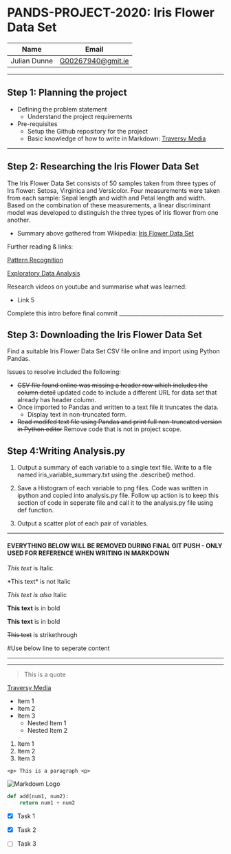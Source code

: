 # PANDS-PROJECT-2020: Iris Flower Data Set

|Name           |Email         |
|---------------|--------------|
|Julian Dunne   |G00267940@gmit.ie   
______________________________________

## Step 1: Planning the project
* Defining the problem statement
    *  Understand the project requirements
* Pre-requisites
    * Setup the Github repository for the project
    * Basic knowledge of how to write in Markdown: [Traversy Media](https://www.youtube.com/watch?v=HUBNt18RFbo "Markdown Crash Course")
______________________________________

## Step 2: Researching the Iris Flower Data Set

<p>The Iris Flower Data Set consists of 50 samples taken from three types of Irs flower: Setosa, Virginica and Versicolor. Four measurements were taken from each sample: Sepal length and width and Petal length and width. Based on the combination of these measurements, a linear discriminant model was developed to distinguish the three types of Iris flower from one another.<p>

* Summary above gathered from Wikipedia:
[Iris Flower Data Set](https://en.wikipedia.org/wiki/Iris_flower_data_set)

<p>Further reading & links:<p>

[Pattern Recognition](https://www.theseus.fi/bitstream/handle/10024/64785/yang_yu.pdf?sequence=1)

[Exploratory Data Analysis](https://medium.com/analytics-vidhya/exploratory-data-analysis-iris-flower-dataset-a21c368a1f4)


Research videos on youtube and summarise what was learned:
* Link 5

<p>Complete this intro before final commit
______________________________________

## Step 3: Downloading the Iris Flower Data Set

<p>Find a suitable Iris Flower Data Set CSV file online and import using Python Pandas.

Issues to resolve included the following:
* ~~CSV file found online was missing a header row which includes the column detail~~ updated code to include a different URL for data set that already has header column.
* Once imported to Pandas and written to a text file it truncates the data.
    * Display text in non-truncated form.
* ~~Read modifed text file using Pandas and print full non-truncated version in Python editor~~ Remove code that is not in project scope.
<p>

## Step 4:Writing Analysis.py

1. Output a summary of each variable to a single text file. Write to a file named iris_variable_summary.txt using the .describe() method.

1. Save a Histogram of each variable to png files. Code was written in ipython and copied into analysis.py file. Follow up action is to keep this section of code in seperate file and call it to the analysis.py file using def function.

1. Output a scatter plot of each pair of variables.



______________________________________
#### EVERYTHING BELOW WILL BE REMOVED DURING FINAL GIT PUSH - ONLY USED FOR REFERENCE WHEN WRITING IN MARKDOWN

<!-- Italics -->
*This text* is Italic

\*This text\* is not Italic

_This text is also_ Italic

<!-- Strong -->
**This text** is in bold

__This text__ is in bold

<!-- Strikethrough -->
~~This text~~ is strikethrough

#Use below line to seperate content

---
___

<!-- Blockquote -->
> This is a quote

<!-- Links -->
[Traversy Media](https://www.youtube.com/watch?v=HUBNt18RFbo "Mardown Crash Course")

<!-- UL -->
* Item 1
* Item 2
* Item 3
    * Nested Item 1
    * Nested Item 2

<!-- OL -->
1. Item 1
1. Item 2
1. Item 3

<!-- Inline Code Block-->
`<p> This is a paragraph <p>`

<!-- Images -->
![Markdown Logo](https://xxxxx)

<!-- Github Markdown -->
<!-- Code Blocks -->

```python
def add(num1, num2):
    return num1 + num2
```


<!-- Task Lists -->
* [x] Task 1
* [x] Task 2
* [ ] Task 3






